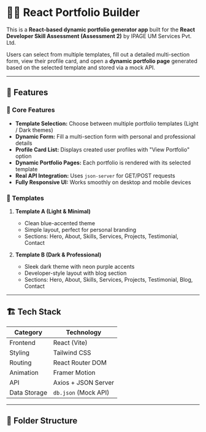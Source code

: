 # 🧑‍💻 React Portfolio Builder

This is a **React-based dynamic portfolio generator app** built for the **React Developer Skill Assessment (Assessment 2)** by IPAGE UM Services Pvt. Ltd.

Users can select from multiple templates, fill out a detailed multi-section form, view their profile card, and open a **dynamic portfolio page** generated based on the selected template and stored via a mock API.

---

## 🚀 Features

### 🔹 Core Features
- **Template Selection:** Choose between multiple portfolio templates (Light / Dark themes)
- **Dynamic Form:** Fill a multi-section form with personal and professional details
- **Profile Card List:** Displays created user profiles with "View Portfolio" option
- **Dynamic Portfolio Pages:** Each portfolio is rendered with its selected template
- **Real API Integration:** Uses `json-server` for GET/POST requests
- **Fully Responsive UI:** Works smoothly on desktop and mobile devices

### 🔹 Templates
1. **Template A (Light & Minimal)**
   - Clean blue-accented theme
   - Simple layout, perfect for personal branding
   - Sections: Hero, About, Skills, Services, Projects, Testimonial, Contact

2. **Template B (Dark & Professional)**
   - Sleek dark theme with neon purple accents
   - Developer-style layout with blog section
   - Sections: Hero, About, Skills, Services, Projects, Testimonial, Blog, Contact

---

## 🏗️ Tech Stack

| Category | Technology |
|-----------|-------------|
| Frontend | React (Vite) |
| Styling | Tailwind CSS |
| Routing | React Router DOM |
| Animation | Framer Motion |
| API | Axios + JSON Server |
| Data Storage | `db.json` (Mock API) |

---

## 🧩 Folder Structure

